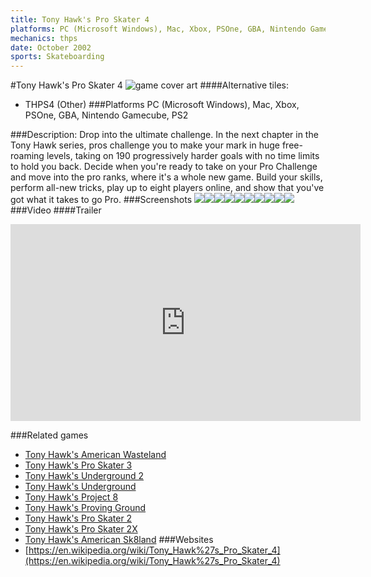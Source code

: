 ```yaml
---
title: Tony Hawk's Pro Skater 4
platforms: PC (Microsoft Windows), Mac, Xbox, PSOne, GBA, Nintendo Gamecube, PS2
mechanics: thps
date: October 2002
sports: Skateboarding
---
```

#Tony Hawk's Pro Skater 4
![game cover art](//images.igdb.com/igdb/image/upload/t_cover_big/shets6vcsxahsswmiodj.jpg "Logo Title Text 1")
####Alternative tiles:
* THPS4 (Other)
###Platforms
PC (Microsoft Windows), Mac, Xbox, PSOne, GBA, Nintendo Gamecube, PS2

###Description:
Drop into the ultimate challenge. In the next chapter in the Tony Hawk series, pros challenge you to make your mark in huge free-roaming levels, taking on 190 progressively harder goals with no time limits to hold you back. Decide when you're ready to take on your Pro Challenge and move into the pro ranks, where it's a whole new game. Build your skills, perform all-new tricks, play up to eight players online, and show that you've got what it takes to go Pro.
###Screenshots
<a target="_blank" href="//images.igdb.com/igdb/image/upload/t_cover_big/rkomdmvitabm12zyoiwd.jpg"><img src="//images.igdb.com/igdb/image/upload/t_thumb/rkomdmvitabm12zyoiwd.jpg"/></a><a target="_blank" href="//images.igdb.com/igdb/image/upload/t_cover_big/lahdqa9ilpww22fjqcik.jpg"><img src="//images.igdb.com/igdb/image/upload/t_thumb/lahdqa9ilpww22fjqcik.jpg"/></a><a target="_blank" href="//images.igdb.com/igdb/image/upload/t_cover_big/rbjgfdd9nqn2o6ixvptc.jpg"><img src="//images.igdb.com/igdb/image/upload/t_thumb/rbjgfdd9nqn2o6ixvptc.jpg"/></a><a target="_blank" href="//images.igdb.com/igdb/image/upload/t_cover_big/jrenydprb7xt8ovfu2l8.jpg"><img src="//images.igdb.com/igdb/image/upload/t_thumb/jrenydprb7xt8ovfu2l8.jpg"/></a><a target="_blank" href="//images.igdb.com/igdb/image/upload/t_cover_big/le7vseuc4cpzdhtyqm4b.jpg"><img src="//images.igdb.com/igdb/image/upload/t_thumb/le7vseuc4cpzdhtyqm4b.jpg"/></a><a target="_blank" href="//images.igdb.com/igdb/image/upload/t_cover_big/dbv5w3nydcpjbrljxurj.jpg"><img src="//images.igdb.com/igdb/image/upload/t_thumb/dbv5w3nydcpjbrljxurj.jpg"/></a><a target="_blank" href="//images.igdb.com/igdb/image/upload/t_cover_big/wbzra7ik6tlzwoldsxvc.jpg"><img src="//images.igdb.com/igdb/image/upload/t_thumb/wbzra7ik6tlzwoldsxvc.jpg"/></a><a target="_blank" href="//images.igdb.com/igdb/image/upload/t_cover_big/xbhqizwfadqtgp5buwzh.jpg"><img src="//images.igdb.com/igdb/image/upload/t_thumb/xbhqizwfadqtgp5buwzh.jpg"/></a><a target="_blank" href="//images.igdb.com/igdb/image/upload/t_cover_big/hpelj8u4xdcnnfisw5sk.jpg"><img src="//images.igdb.com/igdb/image/upload/t_thumb/hpelj8u4xdcnnfisw5sk.jpg"/></a><a target="_blank" href="//images.igdb.com/igdb/image/upload/t_cover_big/xjzmmyde7eqpcyhn2ipr.jpg"><img src="//images.igdb.com/igdb/image/upload/t_thumb/xjzmmyde7eqpcyhn2ipr.jpg"/></a>
###Video
####Trailer

<iframe width="560" height="315" src="https://www.youtube.com/embed/m21jj_0ql04" frameborder="0" allowfullscreen></iframe>

###Related games
* [Tony Hawk's American Wasteland](/games/tony-hawk-s-american-wasteland-7219/)
* [Tony Hawk's Pro Skater 3](/games/tony-hawk-s-pro-skater-3-914/)
* [Tony Hawk's Underground 2](/games/tony-hawk-s-underground-2-2699/)
* [Tony Hawk's Underground](/games/tony-hawk-s-underground-2698/)
* [Tony Hawk's Project 8](/games/tony-hawk-s-project-8-6204/)
* [Tony Hawk's Proving Ground](/games/tony-hawk-s-proving-ground-2700/)
* [Tony Hawk's Pro Skater 2](/games/tony-hawk-s-pro-skater-2-913/)
* [Tony Hawk's Pro Skater 2X](/games/tony-hawks-pro-skater-2x-47325/)
* [Tony Hawk's American Sk8land](/games/tony-hawk-s-american-sk8land-6643/)
###Websites
* [https://en.wikipedia.org/wiki/Tony_Hawk%27s_Pro_Skater_4](https://en.wikipedia.org/wiki/Tony_Hawk%27s_Pro_Skater_4)
